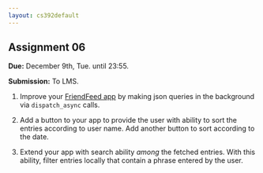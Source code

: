 ```yaml
---
layout: cs392default
---
```


## Assignment 06

**Due:** December 9th, Tue. until 23:55.

**Submission:** To LMS.

1. Improve your [FriendFeed app](assignment04.html)
   by making json queries in the background via
   `dispatch_async` calls.

2. Add a button to your app to provide the user with
   ability to sort the entries according to user name.
   Add another button to sort according to the date. 

3. Extend your app with search ability *among* the fetched entries.
   With this ability, filter entries locally that contain a phrase
   entered by the user. 
   

